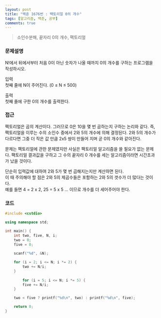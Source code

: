 ```yaml
---
layout: post
title: "백준 1676번 : 팩토리얼 0의 개수"
tags: [알고리즘, 백준, 공부]
comments: true
---
```


> 소인수분해, 끝자리 0의 개수, 팩토리얼  

### 문제설명  
N!에서 뒤에서부터 처음 0이 아닌 숫자가 나올 때까지 0의 개수를 구하는 프로그램을 작성하시오.  

입력  
첫째 줄에 N이 주어진다. (0 ≤ N ≤ 500)  

출력  
첫째 줄에 구한 0의 개수를 출력한다.  

### 접근  
팩토리얼은 곱의 계산이다. 그러므로 0은 10을 몇 번 곱하는지 구하는 논리와 같다. 즉, 팩토리얼을 이루는 수의 소인수 중에서 2와 5의 개수에 의해 결정된다. 2와 5의 개수가 다르다면 그중 더 작은 값 만큼 2x5 쌍이 만들어 지며 곧 0의 개수와 같아진다.  

문제는 팩토리얼에 관한 문제였지만 사실은 팩토리얼 알고리즘을 쓸 필요가 없는 문제다. 팩토리얼 결과값을 구하고 그 수의 끝자리 0 개수를 세는 알고리즘이라면 시간초과가 났을 것이다.  

단순히 입력값에 대하여 2와 5가 몇 번 곱해지는지만 계산하면 된다.  
이 때 주의해야 할 점은 2와 5의 제곱수들은 포함하는 2와 5의 갯수가 더 많다는 것이다.  
예를 들면 4 = 2 x 2, 25 = 5 x 5 ... 이므로 개수를 더 세어주어야 한다.  

### 코드  
~~~c++
#include <cstdio>

using namespace std;

int main() {
    int two, five, N, i;
    two = 0;
    five = 0;
    
    scanf("%d", &N);

    for (i = 2; i <= N; i *= 2) {
        two += N/i;
    }
    
        for (i = 5; i <= N; i *= 5) {
        five += N/i;
    }

    two < five ? printf("%d\n", two) : printf("%d\n", five);

    return 0;
}
~~~